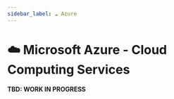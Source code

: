 ```yaml
---
sidebar_label: ☁️ Azure
---
```


# ☁️ Microsoft Azure - Cloud Computing Services

**TBD: WORK IN PROGRESS**

